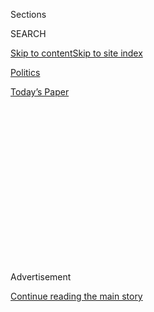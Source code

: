 <div id="app">

<div>

<div>

<div>

<div class="NYTAppHideMasthead css-1q2w90k e1suatyy0">

<div class="section css-ui9rw0 e1suatyy2">

<div class="css-eph4ug er09x8g0">

<div class="css-6n7j50">

</div>

<span class="css-1dv1kvn">Sections</span>

<div class="css-10488qs">

<span class="css-1dv1kvn">SEARCH</span>

</div>

[Skip to content](#site-content)[Skip to site
index](#site-index)

</div>

<div id="masthead-section-label" class="css-1wr3we4 eaxe0e00">

[Politics](https://www.nytimes.com/section/politics)

</div>

<div class="css-10698na e1huz5gh0">

</div>

</div>

<div id="masthead-bar-one" class="section hasLinks css-15hmgas e1csuq9d3">

<div class="css-uqyvli e1csuq9d0">

</div>

<div class="css-1uqjmks e1csuq9d1">

</div>

<div class="css-9e9ivx">

[](https://myaccount.nytimes.com/auth/login?response_type=cookie&client_id=vi)

</div>

<div class="css-1bvtpon e1csuq9d2">

[Today’s
Paper](https://www.nytimes.com/section/todayspaper)

</div>

</div>

</div>

</div>

<div data-aria-hidden="false">

<div id="site-content" data-role="main">

<div>

<div class="css-1aor85t" style="opacity:0.000000001;z-index:-1;visibility:hidden">

<div class="css-1hqnpie">

<div class="css-epjblv">

<span class="css-17xtcya">[Politics](/section/politics)</span><span class="css-x15j1o">|</span><span class="css-fwqvlz">How
a Trump Ally Tested the Boundaries of Washington’s Influence
Game</span>

</div>

<div class="css-k008qs">

<div class="css-1iwv8en">

<span class="css-18z7m18"></span>

<div>

</div>

</div>

<span class="css-1n6z4y">https://nyti.ms/2H5gyDj</span>

<div class="css-1705lsu">

<div class="css-4xjgmj">

<div class="css-4skfbu" data-role="toolbar" data-aria-label="Social Media Share buttons, Save button, and Comments Panel with current comment count" data-testid="share-tools">

  - 
  - 
  - 
  - 
    
    <div class="css-6n7j50">
    
    </div>

  - 
  - 

</div>

</div>

</div>

</div>

</div>

</div>

<div id="NYT_TOP_BANNER_REGION" class="css-13pd83m">

</div>

<div id="top-wrapper" class="css-1sy8kpn">

<div id="top-slug" class="css-l9onyx">

Advertisement

</div>

[Continue reading the main
story](#after-top)

<div class="ad top-wrapper" style="text-align:center;height:100%;display:block;min-height:250px">

<div id="top" class="place-ad" data-position="top" data-size-key="top">

</div>

</div>

<div id="after-top">

</div>

</div>

<div id="sponsor-wrapper" class="css-1hyfx7x">

<div id="sponsor-slug" class="css-19vbshk">

Supported by

</div>

[Continue reading the main
story](#after-sponsor)

<div id="sponsor" class="ad sponsor-wrapper" style="text-align:center;height:100%;display:block">

</div>

<div id="after-sponsor">

</div>

</div>

<div class="css-1vkm6nb ehdk2mb0">

# How a Trump Ally Tested the Boundaries of Washington’s Influence Game

</div>

<div class="css-79elbk" data-testid="photoviewer-wrapper">

<div class="css-z3e15g" data-testid="photoviewer-wrapper-hidden">

</div>

<div class="css-1a48zt4 ehw59r15" data-testid="photoviewer-children">

![<span class="css-16f3y1r e13ogyst0" data-aria-hidden="true">Elliott
Broidy in 2008. Mr. Broidy, a fund-raiser for President Trump, is the
subject of intensifying scrutiny by federal
prosecutors.</span><span class="css-cnj6d5 e1z0qqy90" itemprop="copyrightHolder"><span class="css-1ly73wi e1tej78p0">Credit...</span><span><span>David
Karp/Associated
Press</span></span></span>](https://static01.nyt.com/images/2019/08/05/us/00broidy-1/merlin_157636071_4265db01-1dac-4734-9725-b8aeb32fb175-articleLarge.jpg?quality=75&auto=webp&disable=upscale)

</div>

</div>

<div class="css-xt80pu e12qa4dv0">

<div class="css-18e8msd">

<div class="css-vp77d3 epjyd6m0">

<div class="css-1baulvz">

By [<span class="css-1baulvz last-byline" itemprop="name">Kenneth P.
Vogel</span>](https://www.nytimes.com/by/kenneth-p-vogel)

</div>

</div>

  - Aug. 13,
    2019

  - 
    
    <div class="css-4xjgmj">
    
    <div class="css-d8bdto" data-role="toolbar" data-aria-label="Social Media Share buttons, Save button, and Comments Panel with current comment count" data-testid="share-tools">
    
      - 
      - 
      - 
      - 
        
        <div class="css-6n7j50">
        
        </div>
    
      - 
      - 
    
    </div>
    
    </div>

</div>

</div>

<div class="section meteredContent css-1r7ky0e" name="articleBody" itemprop="articleBody">

<div class="css-1fanzo5 StoryBodyCompanionColumn">

<div class="css-53u6y8">

WASHINGTON — Elliott Broidy had the kind of past that might have given a
more traditional White House reason to keep him at a distance: A wealthy
businessman, he had [pleaded guilty
in 2009](https://dealbook.nytimes.com/2009/12/03/guilty-plea-in-new-york-pension-bribery-case/)
to giving nearly $1 million in illegal gifts to New York State officials
to help land a $250 million investment from the state’s pension fund.

But on a fall day in 2017, Mr. Broidy was ushered into the West Wing.
For about two hours, he met with a handful of the most powerful people
on earth, including President Trump, his chief of staff, his national
security adviser and Jared Kushner, his son-in-law, discussing
everything from personnel recommendations to the Republican Party’s
finances.

Mostly, though, according to a detailed account he later sent to an
associate, [Mr. Broidy talked about the Middle
East](https://www.nytimes.com/2018/03/21/us/politics/george-nader-elliott-broidy-uae-saudi-arabia-white-house-influence.html),
a subject that had long been important to him personally and was
becoming increasingly important to him financially.

As he sat with Mr. Trump, Mr. Broidy promoted a plan for a
counterterrorism force backed by Saudi Arabia and the United Arab
Emirates, which he said would be supported by his private security and
intelligence company, Circinus, under the leadership of Stanley A.
McChrystal, the retired Army general and former commander in
Afghanistan.

</div>

</div>

<div class="css-1fanzo5 StoryBodyCompanionColumn">

<div class="css-53u6y8">

And at a time when Mr. Broidy was running a multimillion-dollar advocacy
campaign to turn Washington against Qatar, a regional rival of the
Saudis and the Emiratis, he took the opportunity to tell Mr. Trump that
Qatar was part of an “axis of evil,” according to his account of the
meeting.

[That
meeting](https://www.rollingstone.com/politics/politics-features/elliott-broidy-donald-trump-swamp-793159/)
was one of the high points of a comeback by Mr. Broidy, who after having
been shunned by some Republicans in the wake of his 2009 guilty plea had
worked himself into Mr. Trump’s inner circle as a top fund-raiser for
his 2016 campaign and inauguration.

The stature he suddenly assumed when Mr. Trump won the election allowed
him to position himself as a premier broker of influence and access to
the new administration. In the process, his international business came
to overlap with his efforts to influence government policy in ways that
have now made him the subject of an [intensifying federal
investigation](https://www.nytimes.com/2019/07/08/us/politics/elliott-broidy-trump.html).

But Mr. Broidy’s tour through the White House that day was also further
evidence of how Mr. Trump — who initially lacked an established network
of high-dollar fund-raisers, held unformed positions on many issues and
had difficulty attracting top-tier talent — came to rely on people whose
backgrounds and activities would have raised red flags in other
campaigns and administrations.

Among them were Paul Manafort, who was the chairman of Mr. Trump’s
campaign and was [later
indicted](https://www.nytimes.com/2017/10/30/us/politics/paul-manafort-indicted.html)
for lobbying and financial crimes, and Mr. Manafort’s deputy, Rick
Gates, who also helped run Mr. Trump’s inauguration. Prosecutors are
[still
investigating](https://www.nytimes.com/2019/07/28/us/politics/thomas-barrack-foreign-lobbying.html)
whether the chairman of the inaugural committee and a close friend of
the president, Thomas J. Barrack Jr., violated lobbying laws.

</div>

</div>

<div class="css-1fanzo5 StoryBodyCompanionColumn">

<div class="css-53u6y8">

Few figures exploited the moment more ambitiously than Mr. Broidy, whose
Oval Office meeting was just one element of a sophisticated effort to
amass and exert influence in Mr. Trump’s Washington.

Bolstering his own access to the administration, Mr. Broidy enlisted a
host of prominent figures to advance the interests of his companies, his
clients or his causes. In addition to General McChrystal, there was the
former Trump adviser Stephen K. Bannon; former defense secretaries
including Robert M. Gates and Leon E. Panetta; David H. Petraeus, the
former C.I.A. director; and the longtime diplomat Dennis B. Ross. They
gave paid speeches to groups he was funding, wrote op-eds or advised Mr.
Broidy, wittingly or unwittingly becoming public faces of his efforts.

While Mr. Broidy seemed to find a sympathetic audience for his positions
in the upper reaches of the administration, including his campaign
against Qatar, other efforts appeared to yield little action, like an
arrangement to help a Malaysian financier with legal problems in the
United States. And some of Mr. Broidy’s proposals, like his plan to help
set up the counterterrorism force in the Persian Gulf, went nowhere.

</div>

</div>

<div class="css-79elbk" data-testid="photoviewer-wrapper">

<div class="css-z3e15g" data-testid="photoviewer-wrapper-hidden">

</div>

<div class="css-1a48zt4 ehw59r15" data-testid="photoviewer-children">

![<span class="css-16f3y1r e13ogyst0" data-aria-hidden="true">Stanley A.
McChrystal, the retired Army general, accompanied Mr. Broidy and his
team on a trip to the Middle
East.</span><span class="css-cnj6d5 e1z0qqy90" itemprop="copyrightHolder"><span class="css-1ly73wi e1tej78p0">Credit...</span><span>Steven
Senne/Associated
Press</span></span>](https://static01.nyt.com/images/2019/08/14/us/14broidy3/merlin_158902074_de96803f-23f3-4fff-bfb3-4b00c21652ca-articleLarge.jpg?quality=75&auto=webp&disable=upscale)

</div>

</div>

<div class="css-1fanzo5 StoryBodyCompanionColumn">

<div class="css-53u6y8">

The Justice Department has been investigating, among other issues,
whether Mr. Broidy violated the law by not registering as an agent of
foreign interests at a time when he was promoting their causes and being
paid by them, and whether, in one case, he was [paid with laundered
money](https://www.nytimes.com/2018/11/30/us/politics/broidy-trump-foreign-money.html)
to lobby. The Foreign Agents Registration Act, or FARA, requires
Americans to disclose efforts to shape government policy or public
opinion on behalf of foreign governments and political interests.
Enforcing FARA [has become an increasing
priority](https://www.nytimes.com/2019/03/06/us/politics/fara-task-force-justice-department.html)
for the Justice Department.

While Mr. Broidy’s advocacy efforts could have benefited his paying
clients, his representatives say the efforts were not directed or funded
by those clients in a way that would require FARA registration.

“Elliott Broidy has never agreed to work for, been retained or
compensated by, nor taken direction from any foreign government directly
or indirectly for any interaction with the United States government,
ever,” said his lawyer, Chris Clark. “Any implication to the contrary is
a lie.”

</div>

</div>

<div class="css-1fanzo5 StoryBodyCompanionColumn">

<div class="css-53u6y8">

But the full scope and intensity of Mr. Broidy’s activities, and the
investigations into them, are only now coming into focus. Interviews and
records show that:

• Federal investigators are homing in on the question of whether his
involvement with the government of the United Arab Emirates and the
Malaysian financier may have run afoul of FARA.

• Investigators are exploring the financial links between Mr. Broidy,
the government of the United Arab Emirates and one of that government’s
advisers, George Nader. According to previously unreported banking
records, Mr. Nader was paid millions of dollars by the United Arab
Emirates as he was working closely with Mr. Broidy on two fronts: to win
security and intelligence contracts from the Emirate and Saudi
governments, and to direct and fund the campaign in Washington against
Qatar.

• Other banking records show that the government of the United Arab
Emirates continued to pay Mr. Broidy’s company tens of millions of
dollars, including a payment of $24 million in late March, even as it
became public that prosecutors were looking into his activities.

• Officials from one country with which Mr. Broidy has worked, Angola,
say they believed his company was being paid to lobby on their behalf,
rather than to provide private intelligence services, as Mr. Broidy’s
representatives say.

• His efforts to help his clients in Washington were more extensive than
previously known. They involved not just prominent political figures but
also payments to influential think tanks, lobbyists and a nonprofit
conservative media outlet that produced articles promoting his clients’
agendas and criticizing their rivals.

Four people Mr. Broidy worked with on business or advocacy efforts have
been indicted. He [resigned as deputy finance
chairman](https://www.nytimes.com/2018/04/13/us/politics/elliott-broidy-michael-cohen-payout.html?module=inline)
of the Republican National Committee last year after it was revealed he
had agreed to pay $1.6 million in hush money to a former Playboy model
he impregnated, in a deal arranged by Michael D. Cohen, the president’s
former lawyer.

## Business Was Good, and Then It Wasn’t

Mr. Broidy’s current situation is a sharp turnabout from two and a half
years ago, when he helped raise a [record $107
million](https://www.nytimes.com/2017/04/18/us/politics/trump-inauguration-fundraising.html)
for Mr. Trump’s inauguration. He offered to arrange inaugural tickets
for politicians from Angola, the Republic of Congo and Romania —
countries from which he sought intelligence contracts worth as much as
$266 million, documents and interviews show.

</div>

</div>

<div class="css-1fanzo5 StoryBodyCompanionColumn">

<div class="css-53u6y8">

He greatly increased his giving to Republicans. He socialized with Mr.
Trump at the president’s Mar-a-Lago resort, where he was a member.

Business was good. Mr. Broidy’s company won deals worth more than $200
million from the United Arab Emirates alone. The company established an
office there that employs 60 people who compile intelligence reports for
the U.A.E. government.

After The New York Times, [The Associated
Press](https://www.apnews.com/a3521859cf8d4c199cb9a8567abd2b71) and
other news media outlets revealed last year that he had [marketed his
access](https://www.nytimes.com/2018/03/25/us/politics/elliott-broidy-trump-access-circinus-lobbying.html)
to the Trump team to prospective foreign clients, his company lost
lucrative United States government subcontracts. Members of Congress
returned donations, as did the Hudson Institute, a think tank, which
returned funding for a research project on Qatari influence. Mr. Ross
returned $20,000 in consulting fees he had accepted in early 2018, when
he was advising Mr. Broidy on how to pursue contracts with foreign
governments and how to shape American foreign policy toward those
governments.

</div>

</div>

<div class="css-79elbk" data-testid="photoviewer-wrapper">

<div class="css-z3e15g" data-testid="photoviewer-wrapper-hidden">

</div>

<div class="css-1a48zt4 ehw59r15" data-testid="photoviewer-children">

<div class="css-1xdhyk6 erfvjey0">

<span class="css-1ly73wi e1tej78p0">Image</span>

<div class="css-zjzyr8">

<div data-testid="lazyimage-container" style="height:257.77777777777777px">

</div>

</div>

</div>

<span class="css-16f3y1r e13ogyst0" data-aria-hidden="true">Mr. Broidy
offered inaugural tickets to politicians from Angola, the Republic of
Congo and Romania — countries from which he was seeking defense
intelligence contracts worth as much as $266
million.</span><span class="css-cnj6d5 e1z0qqy90" itemprop="copyrightHolder"><span class="css-1ly73wi e1tej78p0">Credit...</span><span>Todd
Heisler/The New York Times</span></span>

</div>

</div>

<div class="css-1fanzo5 StoryBodyCompanionColumn">

<div class="css-53u6y8">

“There was a cloud that was created, and it made sense just to
dissociate,” said Mr. Ross, who worked on Middle Eastern policy for
administrations of both parties.

Some of the activities of Mr. Broidy and his associates are detailed in
hundreds of documents and emails from the private accounts of Mr. Broidy
and his wife, which were distributed to reporters anonymously starting
in early 2018. Mr. Broidy [sued
Qatar](https://www.nytimes.com/2018/03/26/world/middleeast/elliott-broidy-qatar-lawsuit.html)
and some of its lobbyists, accusing them of orchestrating the theft and
dissemination of those documents, which Qatar denies.

Mr. Broidy’s spokesman, Nathan Miller, said those documents “have been
altered and cherry-picked out of context to present a false narrative
about his business activities and public educational efforts that were
entirely legitimate and legal.”

</div>

</div>

<div class="css-1fanzo5 StoryBodyCompanionColumn">

<div class="css-53u6y8">

But this account also relies on dozens of interviews, banking records
provided by people familiar with Mr. Broidy’s work and other documents
submitted in court cases or obtained through the Freedom of Information
Act.

“He was certainly trying to influence the administration to adopt a
policy that served his political preference,” Mr. Ross said in a July
interview with The Times about his work with Mr. Broidy, some of which
was subsequently [reported by The Daily
Beast](https://www.thedailybeast.com/gop-moneyman-elliott-broidy-enlisted-veteran-diplomat-amid-secret-influence-campaign).
“Was he doing it because it would serve his business interests as well?
Presumably yes.”

## From Guilty Plea to Trump Fund-Raiser

Mr. Broidy, 62, made his own fortune. He grew up middle class in Los
Angeles, and paid his way through the University of Southern California
by operating a laundromat. After earning a bachelor’s degree in
accounting and finance, he went to work for an accounting firm, before
he was hired to handle the personal investments of one of the firm’s
clients, Taco Bell’s founder, [Glen Bell
Jr.](https://www.nytimes.com/2010/01/19/business/19bell.html), in the
early 1980s.

After about a decade, Mr. Broidy started his own investment firm, Broidy
Capital Management. He built a mansion in the hills of Bel Air and
established a reputation as a generous philanthropist and pillar of Los
Angeles’s Jewish community.

He assembled a large wine collection and indulged a fondness for
expensive wristwatches, according to people who know him. They said he
boasted that he was among the biggest private buyers of a type of
25-year-old whisky that retails for $1,800 a bottle.

After the Sept. 11, 2001, terrorist attacks, Mr. Broidy’s political and
business focus turned toward national security in the United States and
Israel.

In 2006, he was appointed by President George W. Bush, for whom Mr.
Broidy had become a top fund-raiser, to a homeland security advisory
panel and the Kennedy Center board of trustees. In October 2006, Mr.
Bush attended a dinner at the Bel Air mansion that [raised $1
million](https://www.latimes.com/politics/la-na-elliott-broidy-trump-20180811-story.html)
for the Republican Party.

</div>

</div>

<div class="css-1fanzo5 StoryBodyCompanionColumn">

<div class="css-53u6y8">

Weeks later, Mr. Broidy and his wife, Robin Rosenzweig, [were on the
guest list for a White House
reception](https://georgewbush-whitehouse.archives.gov/news/releases/2006/12/text/20061203.html)
for the Kennedy Center Honors.

After his 2009 guilty plea in the New York State pension fund case,
which a court later [reduced from a felony to a
misdemeanor](https://www.nydailynews.com/news/crime/no-jail-time-guilty-israeli-investor-article-1.1209146),
Mr. Broidy retreated from the spotlight. Politicians whose campaigns he
once funded [turned their backs on
him](https://www.latimes.com/archives/la-xpm-2009-dec-08-la-me-broidy8-2009dec08-story.html).

But his business ventures continued. He [helped start a national
security nonprofit
group](https://www.documentcloud.org/documents/6205003-The-Announcement-of-the-Formation-of-the.html)
and a cyberdefense contracting company called Threat Deterrence, then
purchased Circinus in 2015. Started after the 2001 terrorist attacks,
Circinus says it provides cybersecurity, “force protection and
operational training,” and open source intelligence services to
governments.

</div>

</div>

<div class="css-79elbk" data-testid="photoviewer-wrapper">

<div class="css-z3e15g" data-testid="photoviewer-wrapper-hidden">

</div>

<div class="css-1a48zt4 ehw59r15" data-testid="photoviewer-children">

<div class="css-1xdhyk6 erfvjey0">

<span class="css-1ly73wi e1tej78p0">Image</span>

<div class="css-zjzyr8">

<div data-testid="lazyimage-container" style="height:257.77777777777777px">

</div>

</div>

</div>

<span class="css-16f3y1r e13ogyst0" data-aria-hidden="true">Some of the
activities of Mr. Broidy and his associates have come to light through
the circulation of documents and emails from the private accounts of Mr.
Broidy and his wife, Robin
Rosenzweig.</span><span class="css-cnj6d5 e1z0qqy90" itemprop="copyrightHolder"><span class="css-1ly73wi e1tej78p0">Credit...</span><span>Alex
Berliner/BEI, via Shutterstock</span></span>

</div>

</div>

<div class="css-1fanzo5 StoryBodyCompanionColumn">

<div class="css-53u6y8">

As the 2016 presidential campaign got underway, Mr. Broidy edged back
into high-profile electoral politics, supporting a succession of
senators seeking the Republican nomination, including Lindsey Graham of
South Carolina, Marco Rubio of Florida and Ted Cruz of Texas.

When Mr. Cruz [dropped
out](https://www.nytimes.com/2016/05/04/us/politics/ted-cruz.html?module=inline),
Mr. Broidy enthusiastically began raising money for the Trump campaign.

## On Top of the World at the Inaugural

In the weeks before Mr. Trump’s inauguration, Mr. Broidy was in the
center of the action.

He helped organize and fund a private breakfast at the Trump
International Hotel two days before the inauguration that was attended
by 50 to 60 people, according to people familiar with the event.

</div>

</div>

<div class="css-1fanzo5 StoryBodyCompanionColumn">

<div class="css-53u6y8">

The [guest
list](https://www.thedailybeast.com/mueller-probes-an-event-with-nunes-flynn-and-foreign-officials-at-trumps-dc-hotel)
featured officials from Africa, Eastern Europe and Arab nations, as well
as Republicans with ties to the incoming administration, including Mr.
Trump’s choice for national security adviser, Michael T. Flynn.

Mr. Broidy teamed with a Nigerian-American entrepreneur to pursue an
intelligence contract with the Angolan government. An early draft of the
deal called for payments of as much as $64 million over five years, but
someone familiar with it said the final contract was for a smaller
amount.

He offered to arrange access in Washington for a pair of powerful
Angolan officials who had a hand in the contract.

Days before the inauguration, the Angolans paid $6 million to Circinus.
And Mr. Broidy escorted an Angolan official, André de Oliveira João
Sango, then the director of external intelligence, to introductory
meetings with Republican lawmakers.

A couple of days later, Mr. Sango sat at a table adjacent to Mr.
Broidy’s at an exclusive “candlelight” donor dinner sponsored by Mr.
Trump’s inaugural committee and attended by the president-elect,
according to another Angolan official.

While Mr. Broidy’s representatives say he was not required to register
as a lobbyist because he did not accept funds for lobbying, Angolan
diplomats in Washington saw things differently.

“It was basically to help assist in approaching the Trump
administration,” Lucombo Joaquim Luveia, a counselor at the embassy,
said of the payment to Circinus.

</div>

</div>

<div class="css-1fanzo5 StoryBodyCompanionColumn">

<div class="css-53u6y8">

Mr. Luveia said that “all those arrangements were back-channeled between
the lobbyist Broidy and the central government, at the presidential
level.” The Angolan president at the time, José Eduardo dos Santos, [was
replaced](https://www.nytimes.com/2018/09/08/world/africa/angola-dos-santos.html)
last year.

Mr. Broidy also provided access during inauguration week to a pair of
Romanian politicians seen as critical to Circinus’s chances for doing
business in the country. Mr. Broidy arranged an impromptu introduction
to Mr. Trump during an informal dinner at the Trump hotel for Liviu
Dragnea, then a powerful Romanian parliamentary leader.

Circinus subsequently competed for Romanian government contracts valued
at more than $200 million, according to the Romanian news media and
people familiar with the contracting process. But the contracts did not
materialize. Mr. Dragnea, who was facing unrelated corruption charges in
Romania at the time of the inauguration, has since been convicted. And
Romanian and American officials have questioned a former Circinus
executive in
Romania.

</div>

</div>

<div class="css-79elbk" data-testid="photoviewer-wrapper">

<div class="css-z3e15g" data-testid="photoviewer-wrapper-hidden">

</div>

<div class="css-1a48zt4 ehw59r15" data-testid="photoviewer-children">

<div class="css-1xdhyk6 erfvjey0">

<span class="css-1ly73wi e1tej78p0">Image</span>

<div class="css-zjzyr8">

<div data-testid="lazyimage-container" style="height:267.44444444444446px">

</div>

</div>

</div>

<span class="css-16f3y1r e13ogyst0" data-aria-hidden="true">George Nader
presented himself as a liaison to Crown Prince Mohammed bin Zayed,
center, the de facto ruler of the United Arab Emirates, and Saudi
Arabia’s crown prince, Mohammed bin Salman,
right.</span><span class="css-cnj6d5 e1z0qqy90" itemprop="copyrightHolder"><span class="css-1ly73wi e1tej78p0">Credit...</span><span>via
Shutterstock</span></span>

</div>

</div>

<div class="css-1fanzo5 StoryBodyCompanionColumn">

<div class="css-53u6y8">

Hours after Mr. Trump’s swearing-in, Mr. Broidy was abuzz as he and his
wife, holding hands, walked into a late-night party in a private room at
the Trump hotel.

He approached a fellow Republican donor and, in a move the donor
interpreted as an early flexing of new status, Mr. Broidy suggested it
was time to settle a lingering business dispute between them.

“He was exuding hubris,” said the donor, Yuri Vanetik, a
characterization disputed by Mr. Broidy’s representatives. “He wanted to
show that it was his world now.”

</div>

</div>

<div class="css-1fanzo5 StoryBodyCompanionColumn">

<div class="css-53u6y8">

## A Flurry of Deal Discussions

Through the transition and the early days of the administration, Mr.
Broidy entertained discussions about using his newfound connections in
Washington to help an array of foreign clients.

After being approached by a lawyer working with Russian executives who
were under sanctions, Mr. Broidy devised a plan to try to lift the
sanctions in exchange for $11 million — a deal that ultimately was not
pursued.

Separately, Mr. Broidy discussed helping to end a Justice Department
investigation into a flamboyant Malaysian financier who was [suspected
of embezzling billions of
dollars](https://www.nytimes.com/2018/08/24/world/asia/jho-low-malaysia-1mdb.html)
from a Malaysian investment fund.

The financier, Low Taek Jho, known as Jho Low, transferred $6 million to
the law firm of Mr. Broidy’s wife, Ms. Rosenzweig, to finance the
effort, according to [a guilty plea for bank
fraud](https://www.nytimes.com/2018/11/30/us/politics/broidy-trump-foreign-money.html)
by a former Justice Department employee in a related case.

Allies of Mr. Low also talked with Mr. Broidy about using his
connections to force the extradition of a [Chinese dissident living in
the United
States](https://www.nytimes.com/2018/01/10/magazine/the-mystery-of-the-exiled-billionaire-whistleblower.html),
according to the court filings.

Mr. Broidy’s lawyers said their client never discussed assisting Mr. Low
in any criminal matters and never lobbied to resolve the civil issues
facing the financier.

## A Key Partnership

Mr. Trump took office signaling a new approach to the Middle East,
setting off a scramble by governments in the region to assure that their
voices would be heard by the new administration. A key figure in Mr.
Broidy’s activities was Mr. Nader.

</div>

</div>

<div class="css-1fanzo5 StoryBodyCompanionColumn">

<div class="css-53u6y8">

An American citizen born in Lebanon, Mr. Nader, 60, entered Mr. Broidy’s
life at a fortuitous moment for both men and for Mr. Nader’s patrons —
primarily [Crown Prince Mohammed bin
Zayed](https://www.nytimes.com/2019/06/02/world/middleeast/crown-prince-mohammed-bin-zayed.html),
the de facto ruler of the United Arab Emirates, though Mr. Nader also
presented himself as a liaison to Saudi Arabia’s crown prince, Mohammed
bin Salman.

To the princes, whose countries are closely allied, Mr. Broidy was a
perfect messenger to try to turn the new American administration against
Qatar.

And to Mr. Broidy, Mr. Nader was a perfect messenger to pitch Circinus’s
services to the wealthy governments of the Emirates and Saudi
Arabia.

</div>

</div>

<div class="css-79elbk" data-testid="photoviewer-wrapper">

<div class="css-z3e15g" data-testid="photoviewer-wrapper-hidden">

</div>

<div class="css-1a48zt4 ehw59r15" data-testid="photoviewer-children">

<div class="css-1xdhyk6 erfvjey0">

<span class="css-1ly73wi e1tej78p0">Image</span>

<div class="css-zjzyr8">

<div data-testid="lazyimage-container" style="height:257.77777777777777px">

</div>

</div>

</div>

<span class="css-16f3y1r e13ogyst0" data-aria-hidden="true">Rick Gates,
the former deputy chairman of the Trump campaign, is one of a number of
Trump aides to have run into legal
problems.</span><span class="css-cnj6d5 e1z0qqy90" itemprop="copyrightHolder"><span class="css-1ly73wi e1tej78p0">Credit...</span><span>Erin
Schaff for The New York Times</span></span>

</div>

</div>

<div class="css-1fanzo5 StoryBodyCompanionColumn">

<div class="css-53u6y8">

Not long after meeting at the Trump hotel during inauguration week, Mr.
Broidy and Mr. Nader were exchanging messages about Circinus’s efforts
to win hundreds of millions of dollars’ worth of defense contracts with
the Persian Gulf nations, and discussing the anti-Qatar campaign,
according to documents and interviews.

Mr. Nader wired Mr. Broidy $2.4 million in three installments, starting
less than three months after the inauguration, for the anti-Qatar public
policy effort. Mr. Broidy contributed his own money, according to people
familiar with the campaign. They said other donors contributed as well.

Mr. Broidy donated to two Washington think tanks — the Foundation for
Defense of Democracies and the Hudson Institute — to fund conferences he
intended to be critical of Qatar. Featured speakers included the former
defense secretaries Mr. Panetta and Mr. Gates, as well as Mr. Bannon and
Mr. Petraeus.

</div>

</div>

<div class="css-1fanzo5 StoryBodyCompanionColumn">

<div class="css-53u6y8">

Mr. Gates and Mr. Bannon were paid about $100,000 each, while Mr.
Petraeus was paid $50,000, according to interviews and contracts, which
stipulated that Mr. Gates and Mr. Petraeus would meet privately with Mr.
Broidy on the sidelines of the conference. The think tanks paid the
speakers and were reimbursed by Mr. Broidy. Mr. Nader helped arrange Mr.
Bannon’s appearance, [The Daily Beast
reported](https://www.thedailybeast.com/accused-sex-trafficker-george-nader-helped-steve-bannon-land-dollar100k-payday).

Mr. Broidy assured the think tanks that he was using only his own money
and that it was not from foreign sources, according to people familiar
with the conferences, who said he did not disclose that he was
simultaneously pursuing business in the region.

But updates sent by Mr. Broidy to Mr. Nader list Circinus as the entity
overseeing the advocacy campaign, which included plans for the
conferences, op-eds, articles and congressional and media outreach,
including to the Fox News host Sean Hannity, a favorite of Mr. Trump.

One update lists the Emirati and Saudi governments as the “clients” of
the campaign, and a senior Saudi general, Maj. Gen. Ahmed al-Assiri, who
would [later be
blamed](https://www.nytimes.com/2018/10/18/world/middleeast/jamal-khashoggi-killing-saudi-arabia.html)
by his country’s leadership for the killing of the journalist Jamal
Khashoggi, as a consultant. Mr. Broidy’s lawyers say that the updates
were early drafts and that references to the involvement of Circinus and
the Saudi and Emirati governments were errors that were corrected in
subsequent drafts.

Banking records obtained by The Times show that, months after the first
think-tank conference, and days before the second, Mr. Nader received
the first of two payments of about $5 million worth of Emirati currency
from an entity controlled by the government of the United Arab Emirates.

“Any payments by the U.A.E. to Mr. Nader had absolutely nothing to do
with the conferences or the broader educational initiative,” said Tim
McCarten, a lawyer with the firm Latham & Watkins, who represents both
Mr. Nader and Mr. Broidy. Mr. McCarten declined to specify the purpose
of the payments.

The second $5 million payment came months after Mr. Nader began
[cooperating with
prosecutors](https://www.nytimes.com/2018/03/06/us/politics/george-nader-special-counsel-mueller-cooperating-seychelles.html)
looking into whether Emirati money was funneled into Mr. Trump’s
political operation.

</div>

</div>

<div class="css-1fanzo5 StoryBodyCompanionColumn">

<div class="css-53u6y8">

The Justice Department has asked witnesses about the funding of the
anti-Qatar campaign, as well as whether foreign money flowed into Mr.
Trump’s inaugural.

In April, federal prosecutors in Brooklyn issued a subpoena for
documents from the inaugural committee naming Mr. Broidy and companies
with which he is associated, as well as Mr. Nader. Among others named
were Mr. Dragnea, the Angolan politician Mr. Sango and Angola’s current
president, João Lourenço. Mr. Lourenço previously served as the head of
the Angolan Defense Ministry, and was also invited by Mr. Broidy to
attend the inauguration, but did not go, according to the Angolan
diplomats.

Mr. Nader was [charged in
June](https://www.nytimes.com/2019/06/03/us/politics/george-nader-child-pornography-arrest.html)
with possession of child pornography, to which he has pleaded not
guilty.

</div>

</div>

<div class="css-79elbk" data-testid="photoviewer-wrapper">

<div class="css-z3e15g" data-testid="photoviewer-wrapper-hidden">

</div>

<div class="css-1a48zt4 ehw59r15" data-testid="photoviewer-children">

<div class="css-1xdhyk6 erfvjey0">

<span class="css-1ly73wi e1tej78p0">Image</span>

<div class="css-zjzyr8">

<div data-testid="lazyimage-container" style="height:257.77777777777777px">

</div>

</div>

</div>

<span class="css-16f3y1r e13ogyst0" data-aria-hidden="true">Leon E.
Panetta, a former defense secretary, is among the prominent figures Mr.
Broidy enlisted to advance the interests of his companies, his clients
or his
causes.</span><span class="css-cnj6d5 e1z0qqy90" itemprop="copyrightHolder"><span class="css-1ly73wi e1tej78p0">Credit...</span><span>Damon
Winter/The New York Times</span></span>

</div>

</div>

<div class="css-1fanzo5 StoryBodyCompanionColumn">

<div class="css-53u6y8">

## Putting Washington to Work

The direct impact of the anti-Qatar advocacy campaign is not clear. It
coincided with Mr. Trump’s [public criticism of
Qatar](https://www.nytimes.com/2017/06/06/world/middleeast/trump-qatar-saudi-arabia.html),
and his expression of support for Qatar’s rivals, the Emiratis and the
Saudis, though his administration attempted to walk back some of the
criticism.

Mr. Broidy paid $10,000 a month to a Democratic firm, Bluelight
Strategies, which worked to harness the center-left to press the
administration to be tough on Qatar, according to emails and interviews.

Mr. Broidy gave $25,000 to a nonprofit group called the Jewish Institute
for National Security of America to write op-eds and host news
conferences criticizing Qatar, including with a retired Air Force
general, Charles F. Wald.

</div>

</div>

<div class="css-1fanzo5 StoryBodyCompanionColumn">

<div class="css-53u6y8">

Another nonprofit listed by Mr. Broidy as part of the advocacy campaign,
the American Media Institute, received $240,000 from Mr. Broidy in 2017,
according to its [tax
returns](https://www.documentcloud.org/documents/6234112-American-Media-Institute-s-2017-Tax-Filing.html).
Mr. Broidy and his allies were in close contact with the group’s staff
as it produced articles and op-eds that advanced the interests of his
clients and prospective clients, including the government of Malaysia,
while criticizing their rivals, including Qatar and the Chinese
dissident.

Richard Miniter, the institute’s chief executive, said its decisions
were based on news judgment, rather than Mr. Broidy’s wishes. “We get
tons of ideas from both donors and nondonors, but there were no
conditions on the grant to do those stories,” he said.

Mr. Miniter said he was unaware before being alerted by The Times of
overlap between Mr. Broidy’s business and the subjects he wanted
covered.

In correspondence around the time of the Hudson Institute conference,
Mr. Broidy cited Mr. Panetta and General Wald — as well as General
McChrystal — as members of Circinus’s team.

The men or their representatives say those claims were exaggerated or
false.

General McChrystal acknowledged that he accompanied Mr. Broidy and his
team on a trip to the Middle East, where they met with Prince Mohammed
bin Zayed in the summer of 2017.

The trip came after Mr. McChrystal was offered $100,000 by Mr. Broidy,
according to documents and interviews.

When Mr. Broidy later dropped the general’s name in the Oval Office, Mr.
Trump interjected to say that “he thinks highly of General McChrystal,”
according to Mr. Broidy’s readout.

</div>

</div>

<div class="css-1fanzo5 StoryBodyCompanionColumn">

<div class="css-53u6y8">

Mr. McChrystal said he accompanied Mr. Broidy to the United Arab
Emirates because it seemed as if his company was pursuing worthwhile
work. But he said he declined a subsequent offer for a leadership role
in the company because “it didn’t fit into my time or my interests to do
any more.”

Mr. Panetta’s office said he “is not and has never been involved in” Mr.
Broidy’s business.

General Wald said he turned down Mr. Broidy’s invitation to join
Circinus because he felt the company’s work was “mercenary,” and because
of concerns about Mr. Broidy.

“Broidy is playing for both political and financial reasons,” he said,
“and it’s hard to figure out which one he is interested in mostly.”

</div>

</div>

</div>

<div>

</div>

<div>

</div>

<div>

</div>

<div>

<div id="bottom-wrapper" class="css-1ede5it">

<div id="bottom-slug" class="css-l9onyx">

Advertisement

</div>

[Continue reading the main
story](#after-bottom)

<div id="bottom" class="ad bottom-wrapper" style="text-align:center;height:100%;display:block;min-height:90px">

</div>

<div id="after-bottom">

</div>

</div>

</div>

</div>

</div>

## Site Index

<div>

</div>

## Site Information Navigation

  - [© <span>2020</span> <span>The New York Times
    Company</span>](https://help.nytimes.com/hc/en-us/articles/115014792127-Copyright-notice)

<!-- end list -->

  - [NYTCo](https://www.nytco.com/)
  - [Contact
    Us](https://help.nytimes.com/hc/en-us/articles/115015385887-Contact-Us)
  - [Work with us](https://www.nytco.com/careers/)
  - [Advertise](https://nytmediakit.com/)
  - [T Brand Studio](http://www.tbrandstudio.com/)
  - [Your Ad
    Choices](https://www.nytimes.com/privacy/cookie-policy#how-do-i-manage-trackers)
  - [Privacy](https://www.nytimes.com/privacy)
  - [Terms of
    Service](https://help.nytimes.com/hc/en-us/articles/115014893428-Terms-of-service)
  - [Terms of
    Sale](https://help.nytimes.com/hc/en-us/articles/115014893968-Terms-of-sale)
  - [Site
    Map](https://spiderbites.nytimes.com)
  - [Help](https://help.nytimes.com/hc/en-us)
  - [Subscriptions](https://www.nytimes.com/subscription?campaignId=37WXW)

</div>

</div>

</div>

</div>
